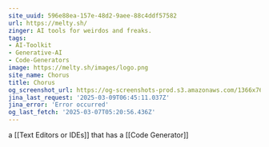```yaml
---
site_uuid: 596e88ea-157e-48d2-9aee-88c4ddf57582
url: https://melty.sh/
zinger: AI tools for weirdos and freaks.
tags:
- AI-Toolkit
- Generative-AI
- Code-Generators
image: https://melty.sh/images/logo.png
site_name: Chorus
title: Chorus
og_screenshot_url: https://og-screenshots-prod.s3.amazonaws.com/1366x768/80/false/b22b4d25a74ebd2e5c40caa5151c5611ff0f0cc65d3ae5888c316b40e9d7ce47.jpeg
jina_last_request: '2025-03-09T06:45:11.037Z'
jina_error: 'Error occurred'
og_last_fetch: '2025-03-07T05:20:56.436Z'
---
```


a [[Text Editors or IDEs]] that has a [[Code Generator]]
